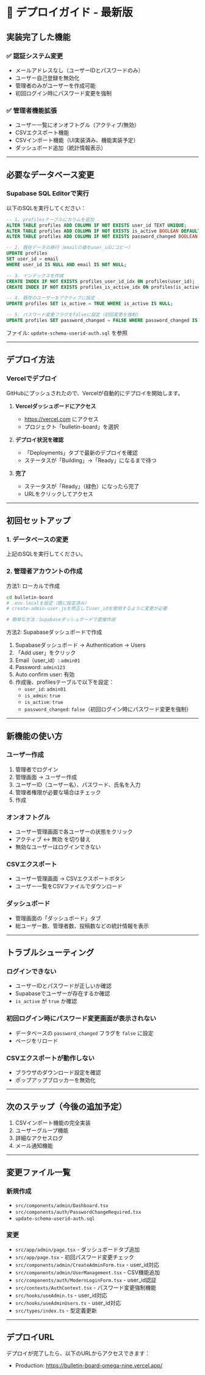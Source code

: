# 🚀 デプロイガイド - 最新版

## 実装完了した機能

### ✅ 認証システム変更
- メールアドレスなし（ユーザーIDとパスワードのみ）
- ユーザー自己登録を無効化
- 管理者のみがユーザーを作成可能
- 初回ログイン時にパスワード変更を強制

### ✅ 管理者機能拡張
- ユーザー一覧にオンオフトグル（アクティブ/無効）
- CSVエクスポート機能
- CSVインポート機能（UI実装済み、機能実装予定）
- ダッシュボード追加（統計情報表示）

---

## 必要なデータベース変更

### Supabase SQL Editorで実行

以下のSQLを実行してください：

```sql
-- 1. profilesテーブルにカラムを追加
ALTER TABLE profiles ADD COLUMN IF NOT EXISTS user_id TEXT UNIQUE;
ALTER TABLE profiles ADD COLUMN IF NOT EXISTS is_active BOOLEAN DEFAULT TRUE;
ALTER TABLE profiles ADD COLUMN IF NOT EXISTS password_changed BOOLEAN DEFAULT FALSE;

-- 2. 既存データの移行（emailの値をuser_idにコピー）
UPDATE profiles 
SET user_id = email 
WHERE user_id IS NULL AND email IS NOT NULL;

-- 3. インデックスを作成
CREATE INDEX IF NOT EXISTS profiles_user_id_idx ON profiles(user_id);
CREATE INDEX IF NOT EXISTS profiles_is_active_idx ON profiles(is_active);

-- 4. 既存のユーザーをアクティブに設定
UPDATE profiles SET is_active = TRUE WHERE is_active IS NULL;

-- 5. パスワード変更フラグをfalseに設定（初回変更を強制）
UPDATE profiles SET password_changed = FALSE WHERE password_changed IS NULL;
```

ファイル: `update-schema-userid-auth.sql` を参照

---

## デプロイ方法

### Vercelでデプロイ

GitHubにプッシュされたので、Vercelが自動的にデプロイを開始します。

1. **Vercelダッシュボードにアクセス**
   - https://vercel.com にアクセス
   - プロジェクト「bulletin-board」を選択

2. **デプロイ状況を確認**
   - 「Deployments」タブで最新のデプロイを確認
   - ステータスが「Building」→「Ready」になるまで待つ

3. **完了**
   - ステータスが「Ready」（緑色）になったら完了
   - URLをクリックしてアクセス

---

## 初回セットアップ

### 1. データベースの変更
上記のSQLを実行してください。

### 2. 管理者アカウントの作成

方法1: ローカルで作成
```bash
cd bulletin-board
# .env.localを設定（既に設定済み）
# create-admin-user.jsを修正してuser_idを使用するように変更が必要

# 簡単な方法：Supabaseダッシュボードで直接作成
```

方法2: Supabaseダッシュボードで作成
1. Supabaseダッシュボード → Authentication → Users
2. 「Add user」をクリック
3. Email（user_id）: `admin01`
4. Password: `admin123`
5. Auto confirm user: 有効
6. 作成後、profilesテーブルで以下を設定：
   - `user_id`: `admin01`
   - `is_admin`: `true`
   - `is_active`: `true`
   - `password_changed`: `false`（初回ログイン時にパスワード変更を強制）

---

## 新機能の使い方

### ユーザー作成
1. 管理者でログイン
2. 管理画面 → ユーザー作成
3. ユーザーID（ユーザー名）、パスワード、氏名を入力
4. 管理者権限が必要な場合はチェック
5. 作成

### オンオフトグル
- ユーザー管理画面で各ユーザーの状態をクリック
- アクティブ ↔ 無効 を切り替え
- 無効なユーザーはログインできない

### CSVエクスポート
- ユーザー管理画面 → CSVエクスポートボタン
- ユーザー一覧をCSVファイルでダウンロード

### ダッシュボード
- 管理画面の「ダッシュボード」タブ
- 総ユーザー数、管理者数、投稿数などの統計情報を表示

---

## トラブルシューティング

### ログインできない
- ユーザーIDとパスワードが正しいか確認
- Supabaseでユーザーが存在するか確認
- `is_active` が `true` か確認

### 初回ログイン時にパスワード変更画面が表示されない
- データベースの `password_changed` フラグを `false` に設定
- ページをリロード

### CSVエクスポートが動作しない
- ブラウザのダウンロード設定を確認
- ポップアップブロッカーを無効化

---

## 次のステップ（今後の追加予定）

1. CSVインポート機能の完全実装
2. ユーザーグループ機能
3. 詳細なアクセスログ
4. メール通知機能

---

## 変更ファイル一覧

### 新規作成
- `src/components/admin/Dashboard.tsx`
- `src/components/auth/PasswordChangeRequired.tsx`
- `update-schema-userid-auth.sql`

### 変更
- `src/app/admin/page.tsx` - ダッシュボードタブ追加
- `src/app/page.tsx` - 初回パスワード変更チェック
- `src/components/admin/CreateAdminForm.tsx` - user_id対応
- `src/components/admin/UserManagement.tsx` - CSV機能追加
- `src/components/auth/ModernLoginForm.tsx` - user_id認証
- `src/contexts/AuthContext.tsx` - パスワード変更強制機能
- `src/hooks/useAdmin.ts` - user_id対応
- `src/hooks/useAdminUsers.ts` - user_id対応
- `src/types/index.ts` - 型定義更新

---

## デプロイURL

デプロイが完了したら、以下のURLからアクセスできます：
- Production: https://bulletin-board-omega-nine.vercel.app/

